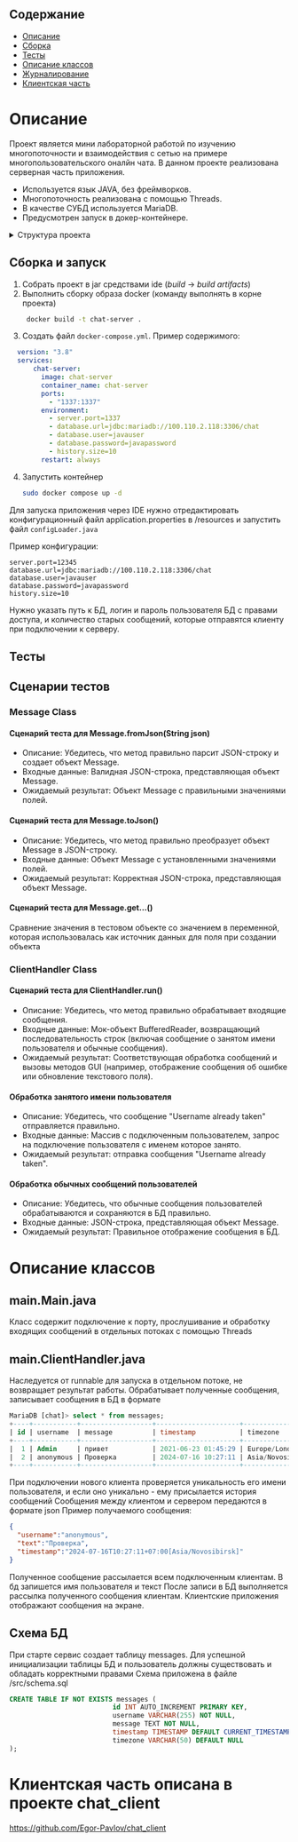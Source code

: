 ## Содержание
* [Описание](#description)
* [Сборка](#build)
* [Тесты](#tests)
* [Описание классов](#classes)
* [Журналирование](#logs)
* [Клиентская часть](#client)

<a name="description"><h1>Описание</h1></a>
Проект является мини лабораторной работой по изучению многопоточности и взаимодействия с сетью на примере многопользовательского оналйн чата. В данном проекте реализована серверная часть приложения.  
* Используется язык JAVA, без фреймворков. 
* Многопоточность реализована с помощью Threads. 
* В качестве СУБД используется MariaDB.
* Предусмотрен запуск в докер-контейнере.

<details>
  <summary>Структура проекта</summary>

```bash
├── lib
│   ├── apache-log4j-2.23.1-bin.zip
│   ├── log4j-api-2.23.1.jar
│   ├── log4j-core-2.23.1.jar
│   ├── log4j-docker-2.23.1.jar
│   └── mariadb-java-client-3.4.0.jar
├── out
│   ├── artifacts
│   │   └── chat_SE_jar
│   │       └── chat_SE.jar
│   └── production
│       └── chat_SE
│           ├── configLoader
│           │   └── ConfigLoader.class
│           ├── main
│           │   ├── ClientHandler.class
│           │   └── Main.class
│           ├── META-INF
│           │   └── MANIFEST.MF
│           ├── model
│           │   └── Message.class
│           ├── application.properties
│           ├── log4j2.xml
│           └── schema.sql
├── resources
│   ├── META-INF
│   │   └── MANIFEST.MF
│   ├── application.properties
│   ├── log4j2.xml
│   └── schema.sql
├── src
│   ├── configLoader
│   │   └── ConfigLoader.java
│   ├── main
│   │   ├── ClientHandler.java
│   │   └── Main.java
│   └── model
│       └── Message.java
├── chat_SE.iml
├── Dockerfile
└── README.md
```
</details>


<a name="build"><h2>Сборка и запуск</h2></a>
1. Собрать проект в jar средствами ide (_build_ -> _build artifacts_) 
2. Выполнить сборку образа docker (команду выполнять в корне проекта)
   ```bash
    docker build -t chat-server .
   ```
3. Создать файл `docker-compose.yml`. Пример содержимого:
  ```yml
    version: "3.8"
    services:
        chat-server:
          image: chat-server
          container_name: chat-server
          ports:
            - "1337:1337"
          environment:
            - server.port=1337
            - database.url=jdbc:mariadb://100.110.2.118:3306/chat
            - database.user=javauser
            - database.password=javapassword
            - history.size=10
          restart: always
  ```
4. Запустить контейнер  
   ```bash
   sudo docker compose up -d
   ```

Для запуска приложения через IDE нужно отредактировать конфигурационный файл application.properties в /resources и запустить файл `configLoader.java`

Пример конфигурации:
```properties
server.port=12345
database.url=jdbc:mariadb://100.110.2.118:3306/chat
database.user=javauser
database.password=javapassword
history.size=10
```
Нужно указать путь к БД, логин и пароль пользователя БД с правами доступа, и количество старых сообщений, которые отправятся клиенту при подключении к серверу. 

<a name="tests"><h2>Тесты</h2></a>
## Сценарии тестов

### Message Class

#### Сценарий теста для Message.fromJson(String json)

* Описание: Убедитесь, что метод правильно парсит JSON-строку и создает объект Message.
* Входные данные: Валидная JSON-строка, представляющая объект Message.
* Ожидаемый результат: Объект Message с правильными значениями полей.

#### Сценарий теста для Message.toJson()

* Описание: Убедитесь, что метод правильно преобразует объект Message в JSON-строку.
* Входные данные: Объект Message с установленными значениями полей.
* Ожидаемый результат: Корректная JSON-строка, представляющая объект Message.

#### Сценарий теста для Message.get...()
Сравнение значения в тестовом объекте со значением в переменной, которая использовалась как источник данных для поля при создании объекта

### ClientHandler Class

#### Сценарий теста для ClientHandler.run()

* Описание: Убедитесь, что метод правильно обрабатывает входящие сообщения.
* Входные данные: Мок-объект BufferedReader, возвращающий последовательность строк (включая сообщение о занятом имени пользователя и обычные сообщения).
* Ожидаемый результат: Соответствующая обработка сообщений и вызовы методов GUI (например, отображение сообщения об ошибке или обновление текстового поля).

#### Обработка занятого имени пользователя

* Описание: Убедитесь, что сообщение "Username already taken" отправляется правильно.
* Входные данные: Массив с подключенным пользователем, запрос на подключение пользователя с именем которое занято.
* Ожидаемый результат: отправка сообщения "Username already taken".

#### Обработка обычных сообщений пользователей

* Описание: Убедитесь, что обычные сообщения пользователей обрабатываются и сохраняются в БД правильно.
* Входные данные: JSON-строка, представляющая объект Message.
* Ожидаемый результат: Правильное отображение сообщения в БД.

<a name="classes"><h1>Описание классов</h1></a>
## main.Main.java
Класс содержит подключение к порту, прослушивание и обработку входящих сообщений в отдельных потоках с помощью Threads
## main.ClientHandler.java
Наследуется от runnable для запуска в отдельном потоке, не возвращает результат работы. Обрабатывает полученные сообщения, записывает сообщения в БД в формате
```sql
MariaDB [chat]> select * from messages;
+----+-----------+------------------+---------------------+------------------+
| id | username  | message          | timestamp           | timezone         |
+----+-----------+------------------+---------------------+------------------+
|  1 | Admin     | привет           | 2021-06-23 01:45:29 | Europe/London    |
|  2 | anonymous | Проверка         | 2024-07-16 10:27:11 | Asia/Novosibirsk |
+----+-----------+------------------+---------------------+------------------+

```
При подключении нового клиента проверяется уникальность его имени пользователя, и если оно уникально - ему присылается история сообщений
Сообщения между клиентом и сервером передаются в формате json
Пример получаемого сообщения: 
```json
{
  "username":"anonymous",
  "text":"Проверка",
  "timestamp":"2024-07-16T10:27:11+07:00[Asia/Novosibirsk]"
}
```
Полученное сообщение рассылается всем подключенным клиентам. В бд запишется имя пользователя и текст
После записи в БД выполняется рассылка полученного сообщения клиентам. Клиентские приложения отображают сообщения на экране.

## Схема БД
При старте сервис создает таблицу messages. Для успешной инициализации таблицы БД и пользователь должны существовать и обладать корректными правами
Схема приложена в файле /src/schema.sql
```sql
CREATE TABLE IF NOT EXISTS messages (
                          id INT AUTO_INCREMENT PRIMARY KEY,
                          username VARCHAR(255) NOT NULL,
                          message TEXT NOT NULL,
                          timestamp TIMESTAMP DEFAULT CURRENT_TIMESTAMP,
                          timezone VARCHAR(50) DEFAULT NULL
);
```

<a name="client"><h1>Клиентская часть описана в проекте chat_client</h1></a>

https://github.com/Egor-Pavlov/chat_client
